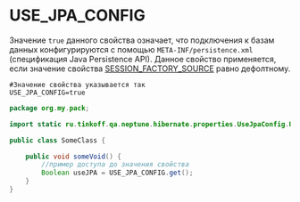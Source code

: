 # USE_JPA_CONFIG

Значение `true` данного свойства означает, что подключения к базам данных конфигурируются с помощью `META-INF/persistence.xml` (спецификация Java Persistence API).
Данное свойство применяется, если значение свойства [SESSION_FACTORY_SOURCE](SESSION_FACTORY_SOURCE.md) равно дефолтному.

```properties
#Значение свойства указывается так
USE_JPA_CONFIG=true
```

```java
package org.my.pack;

import static ru.tinkoff.qa.neptune.hibernate.properties.UseJpaConfig.USE_JPA_CONFIG;

public class SomeClass {

    public void someVoid() {
        //пример доступа до значения свойства
        Boolean useJPA = USE_JPA_CONFIG.get();
    }
}
```